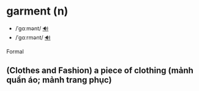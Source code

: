 # garment (n)

- /ˈɡɑːmənt/ [🔊](https://www.oxfordlearnersdictionaries.com/media/english/uk_pron/g/gar/garme/garment__gb_2.mp3)
- /ˈɡɑːrmənt/ [🔊](https://www.oxfordlearnersdictionaries.com/media/english/us_pron/g/gar/garme/garment__us_1.mp3)

Formal

## (Clothes and Fashion) a piece of clothing (mảnh quần áo; mảnh trang phục)